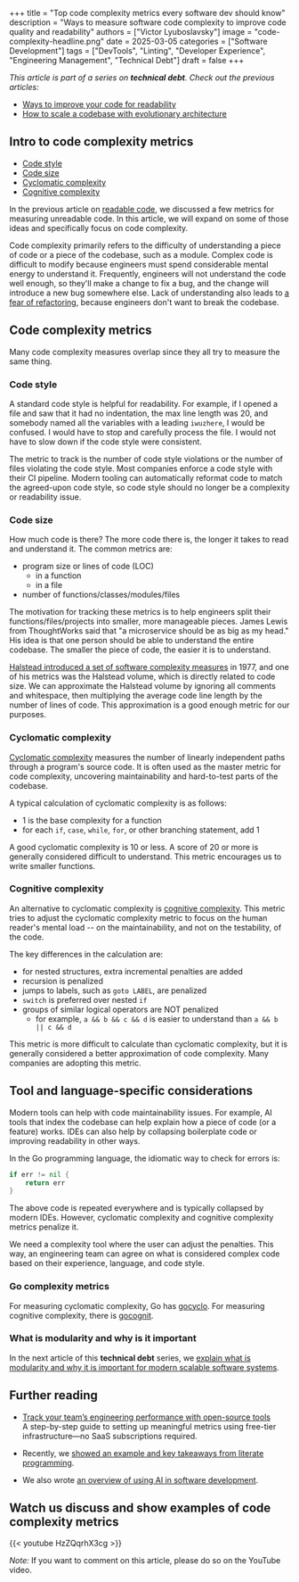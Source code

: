 +++
title = "Top code complexity metrics every software dev should know"
description = "Ways to measure software code complexity to improve code quality and readability"
authors = ["Victor Lyuboslavsky"]
image = "code-complexity-headline.png"
date = 2025-03-05
categories = ["Software Development"]
tags = ["DevTools", "Linting", "Developer Experience", "Engineering Management", "Technical Debt"]
draft = false
+++

_This article is part of a series on **technical debt**. Check out the previous articles:_

- [Ways to improve your code for readability](../readable-code/)
- [How to scale a codebase with evolutionary architecture](../scaling-codebase-evolutionary-architecture/)

## Intro to code complexity metrics

- [Code style](#code-style)
- [Code size](#code-size)
- [Cyclomatic complexity](#cyclomatic-complexity)
- [Cognitive complexity](#cognitive-complexity)

In the previous article on [readable code](../readable-code/), we discussed a few metrics for measuring unreadable code.
In this article, we will expand on some of those ideas and specifically focus on code complexity.

Code complexity primarily refers to the difficulty of understanding a piece of code or a piece of the codebase, such as
a module. Complex code is difficult to modify because engineers must spend considerable mental energy to understand it.
Frequently, engineers will not understand the code well enough, so they'll make a change to fix a bug, and the change
will introduce a new bug somewhere else. Lack of understanding also leads to
[a fear of refactoring](https://victoronsoftware.com/posts/common-refactorings/#why-are-engineers-afraid-of-refactoring),
because engineers don't want to break the codebase.

## Code complexity metrics

Many code complexity measures overlap since they all try to measure the same thing.

### Code style

A standard code style is helpful for readability. For example, if I opened a file and saw that it had no indentation,
the max line length was 20, and somebody named all the variables with a leading `iwuzhere`, I would be confused. I would
have to stop and carefully process the file. I would not have to slow down if the code style were consistent.

The metric to track is the number of code style violations or the number of files violating the code style. Most
companies enforce a code style with their CI pipeline. Modern tooling can automatically reformat code to match the
agreed-upon code style, so code style should no longer be a complexity or readability issue.

### Code size

How much code is there? The more code there is, the longer it takes to read and understand it. The common metrics are:

- program size or lines of code (LOC)
  - in a function
  - in a file
- number of functions/classes/modules/files

The motivation for tracking these metrics is to help engineers split their functions/files/projects into smaller, more
manageable pieces. James Lewis from ThoughtWorks said that "a microservice should be as big as my head." His idea is
that one person should be able to understand the entire codebase. The smaller the piece of code, the easier it is to
understand.

[Halstead introduced a set of software complexity measures](https://en.wikipedia.org/wiki/Halstead_complexity_measures)
in 1977, and one of his metrics was the Halstead volume, which is directly related to code size. We can approximate the
Halstead volume by ignoring all comments and whitespace, then multiplying the average code line length by the number of
lines of code. This approximation is a good enough metric for our purposes.

### Cyclomatic complexity

[Cyclomatic complexity](https://en.wikipedia.org/wiki/Cyclomatic_complexity) measures the number of linearly independent
paths through a program's source code. It is often used as the master metric for code complexity, uncovering
maintainability and hard-to-test parts of the codebase.

A typical calculation of cyclomatic complexity is as follows:

- 1 is the base complexity for a function
- for each `if`, `case`, `while`, `for`, or other branching statement, add 1

A good cyclomatic complexity is 10 or less. A score of 20 or more is generally considered difficult to understand. This
metric encourages us to write smaller functions.

### Cognitive complexity

An alternative to cyclomatic complexity is
[cognitive complexity](https://www.sonarsource.com/docs/CognitiveComplexity.pdf). This metric tries to adjust the
cyclomatic complexity metric to focus on the human reader's mental load -- on the maintainability, and not on the
testability, of the code.

The key differences in the calculation are:

- for nested structures, extra incremental penalties are added
- recursion is penalized
- jumps to labels, such as `goto LABEL`, are penalized
- `switch` is preferred over nested `if`
- groups of similar logical operators are NOT penalized
  - for example, `a && b && c && d` is easier to understand than `a && b || c && d`

This metric is more difficult to calculate than cyclomatic complexity, but it is generally considered a better
approximation of code complexity. Many companies are adopting this metric.

## Tool and language-specific considerations

Modern tools can help with code maintainability issues. For example, AI tools that index the codebase can help explain
how a piece of code (or a feature) works. IDEs can also help by collapsing boilerplate code or improving readability in
other ways.

In the Go programming language, the idiomatic way to check for errors is:

```go
if err != nil {
    return err
}
```

The above code is repeated everywhere and is typically collapsed by modern IDEs. However, cyclomatic complexity and
cognitive complexity metrics penalize it.

We need a complexity tool where the user can adjust the penalties. This way, an engineering team can agree on what is
considered complex code based on their experience, language, and code style.

### Go complexity metrics

For measuring cyclomatic complexity, Go has [gocyclo](https://github.com/fzipp/gocyclo). For measuring cognitive
complexity, there is [gocognit](https://github.com/uudashr/gocognit).

### What is modularity and why is it important

In the next article of this **technical debt** series, we
[explain what is modularity and why it is important for modern scalable software systems](../software-modularity/).

## Further reading

- [Track your team’s engineering performance with open-source tools](../engineering-metrics-no-cost/)  
  A step-by-step guide to setting up meaningful metrics using free-tier infrastructure—no SaaS subscriptions required.

- Recently, we [showed an example and key takeaways from literate programming](../literate-programming-lessons/).
- We also wrote [an overview of using AI in software development](../ai-for-software-developers/).

## Watch us discuss and show examples of code complexity metrics

{{< youtube HzZQqrhX3cg >}}

_Note:_ If you want to comment on this article, please do so on the YouTube video.

